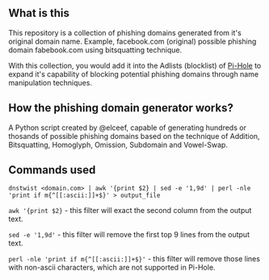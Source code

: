 ## What is this

This repository is a collection of phishing domains generated from it's original domain name.
Example, facebook.com (original) possible phishing domain fabebook.com using bitsquatting technique.

With this collection, you would add it into the Adlists (blocklist) of [Pi-Hole](https://pi-hole.net/) to expand it's capability of blocking potential phishing domains through name manipulation techniques.

## How the phishing domain generator works?

A Python script created by @elceef, capable of generating hundreds or thosands of possible phishing domains based on the technique of Addition, Bitsquatting, Homoglyph, Omission, Subdomain and Vowel-Swap.

## Commands used

`dnstwist <domain.com> | awk '{print $2} | sed -e '1,9d' | perl -nle 'print if m{^[[:ascii:]]+$}' > output_file`

`awk '{print $2}` - this filter will exact the second column from the output text.

`sed -e '1,9d'` - this filter will remove the first top 9 lines from the output text.

`perl -nle 'print if m{^[[:ascii:]]+$}'` - this filter will remove those lines with non-ascii characters, which are not supported in Pi-Hole.
